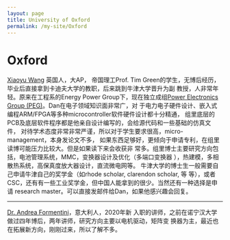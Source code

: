 ```yaml
---
layout: page
title: University of Oxford
permalink: /my-site/Oxford
---
```

# Oxford


[Xiaoyu Wang](https://eng.ox.ac.uk/people/dan-rogers/) 英国人，大AP， 帝国理工Prof. Tim
Green的学生，无博后经历，毕业后直接拿到卡迪夫大学的教职，后来跳到牛津大学晋升为副
教授，人非常年轻。原来在工程系的Energy Power Group下，现在独立成组[Power Electronics
Group (PEG)](https://eng.ox.ac.uk/power-electronics-group/)。Dan在电子领域知识面非常广，对
于电力电子硬件设计、嵌入式编程ARM/FPGA等多种microcontroller软件硬件设计都十分精通，
组里底层的PCB及底层软件程序都是他亲自设计编写的，会给源代码和一些基础的仿真文件，
对待学术态度非常非常严谨，所以对于学生要求很高，micro-management，本身发论文不多，
如果东西足够好，更倾向于申请专利，在组里读博可能压力比较大。但是如果读下来会收获非
常多。组里博士主要研究方向包括，电池管理系统，MMC，变换器设计及优化（多端口变换器
），热建模，多相散热系统，高保真度放大器设计，直流微电网等。
牛津大学的博士生一般需要自己申请牛津自己的奖学金（如rhode scholar, clarendon scholar, 等
等），或者CSC，还有有一些工业奖学金，但中国人能拿到的很少。当然还有一种选择是申请
research master。可以直接发邮件给Dan，如果他感兴趣会回复。

---

[Dr. Andrea Formentini](https://eng.ox.ac.uk/people/andrea-formentini/)，意大利人，2020年新
入职的讲师，之前在诺宁汉大学做过四年博后，两年讲师，研究方向主要以电机驱动，矩阵变
换器为主，最近也在拓展新方向，刚刚过来，所以了解不多。